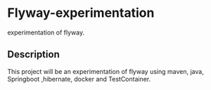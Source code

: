 # Flyway-experimentation
experimentation of flyway.
## Description
This project will be an experimentation of flyway using maven, java, Springboot ,hibernate, docker and TestContainer.

